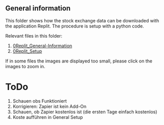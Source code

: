 ## General information
This folder shows how the stock exchange data can be downloaded with the application Replit. The procedure is setup with a python code.

Relevant files in this folder:
1. [0Replit_General-Information](0Replit_General-Information.md)
2. [0Replit_Setup](0Replit_Setup.md)

If in some files the images are displayed too small, please click on the images to zoom in. 

# ToDo

1. Schauen obs Funktioniert
2. Korrigieren: Zapier ist kein Add-On
3. Schauen, ob Zapier kostenlos ist (die ersten Tage einfach kostenlos)
4. Koste aufführen in General Setup
